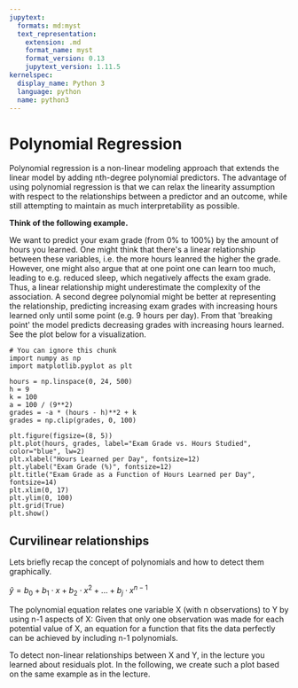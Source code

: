 ```yaml
---
jupytext:
  formats: md:myst
  text_representation:
    extension: .md
    format_name: myst
    format_version: 0.13
    jupytext_version: 1.11.5
kernelspec:
  display_name: Python 3
  language: python
  name: python3
---
```


# Polynomial Regression

Polynomial regression is a non-linear modeling approach that extends the linear model by adding nth-degree polynomial predictors. The advantage of using polynomial regression is that we can relax the linearity assumption with respect to the relationships between a predictor and an outcome, while still attempting to maintain as much interpretability as possible.

**Think of the following example.**

We want to predict your exam grade (from 0% to 100%) by the amount of hours you learned. One might think that there's a linear relationship between these variables, i.e. the more hours leanred the higher the grade. However, one might also argue that at one point one can learn too much, leading to e.g. reduced sleep, which negatively affects the exam grade. Thus, a linear relationship might underestimate the complexity of the association. A second degree polynomial might be better at representing the relationship, predicting increasing exam grades with increasing hours learned only until some point (e.g. 9 hours per day). From that 'breaking point' the model predicts decreasing grades with increasing hours learned. See the plot below for a visualization.

```{code-cell}
# You can ignore this chunk
import numpy as np
import matplotlib.pyplot as plt

hours = np.linspace(0, 24, 500)  
h = 9  
k = 100 
a = 100 / (9**2) 
grades = -a * (hours - h)**2 + k
grades = np.clip(grades, 0, 100)  

plt.figure(figsize=(8, 5))
plt.plot(hours, grades, label="Exam Grade vs. Hours Studied", color="blue", lw=2)
plt.xlabel("Hours Learned per Day", fontsize=12)
plt.ylabel("Exam Grade (%)", fontsize=12)
plt.title("Exam Grade as a Function of Hours Learned per Day", fontsize=14)
plt.xlim(0, 17)
plt.ylim(0, 100)
plt.grid(True)
plt.show()
```

## Curvilinear relationships

Lets briefly recap the concept of polynomials and how to detect them graphically.

$\hat{y} = b_0 + b_1 \cdot x + b_2 \cdot x^2 + ... + b_j \cdot x^{n-1}$

The polynomial equation relates one variable X (with n observations) to Y by using n-1 aspects of X: Given that only one observation was made for each potential value of X, an equation for a function that fits the data perfectly can be achieved by including n-1 polynomials.

To detect non-linear relationships between X and Y, in the lecture you learned about residuals plot. In the following, we create such a plot based on the same example as in the lecture.